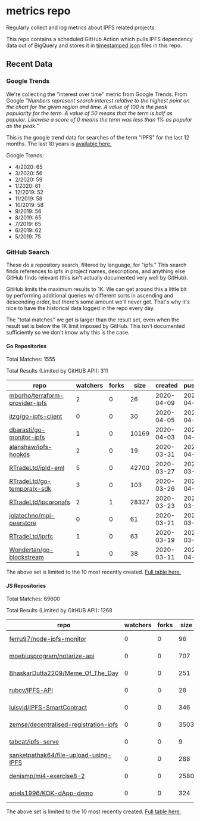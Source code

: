 # metrics repo

Regularly collect and log metrics about IPFS related projects.

This repo contains a scheduled GitHub Action which pulls IPFS dependency data out of BigQuery and stores it 
in [timestamped json](./logs) files in this repo.

## Recent Data

### Google Trends

We're collecting the "interest over time" metric from Google Trends. From Google *"Numbers 
represent search interest relative to the highest point on the chart for the given region and 
time. A value of 100 is the peak popularity for the term. A value of 50 means that the term is 
half as popular. Likewise a score of 0 means the term was less than 1% as popular as the peak."*

This is the google trend data for searches of the term "IPFS" for the
last 12 months. The last 10 years is [available here.](./results/google-trends.md)



Google Trends:
*  4/2020: 65
*  3/2020: 56
*  2/2020: 59
*  1/2020: 61
*  12/2019: 52
*  11/2019: 58
*  10/2019: 58
*  9/2019: 56
*  8/2019: 65
*  7/2019: 65
*  6/2019: 62
*  5/2019: 75

### GitHub Search

These do a repository search, filtered by language, for "ipfs." This search
finds references to ipfs in project names, descriptions, and anything else
GitHub finds relevant (this isn't actually documented very well by GitHub).

GitHub limits the maximum results to 1K. We can get around this a little bit
by performing additional queries w/ different sorts in ascending and descending
order, but there's some amount we'll never get. That's why it's nice to have
the historical data logged in the repo every day.

The "total matches" we get is larger than the result set, even when the result
set is below the 1K limit imposed by GitHub. This isn't documented sufficiently
so we don't know why this is the case.

#### Go Repositories

Total Matches: 1555

Total Results (Limited by GitHUB API): 311

| repo | watchers | forks | size | created | pushed |
| ---- | -------- | ----- | ---- | ------- | ------ |
| [mborho/terraform-provider-ipfs](https://github.com/mborho/terraform-provider-ipfs)| 2 | 0 | 26| 2020-04-09 | 2020-04-09 |
| [itzg/go-ipfs-client](https://github.com/itzg/go-ipfs-client)| 0 | 0 | 30| 2020-04-05 | 2020-04-05 |
| [dbarasti/go-monitor-ipfs](https://github.com/dbarasti/go-monitor-ipfs)| 1 | 0 | 10169| 2020-04-03 | 2020-04-10 |
| [alanshaw/ipfs-hookds](https://github.com/alanshaw/ipfs-hookds)| 2 | 0 | 19| 2020-03-31 | 2020-04-08 |
| [RTradeLtd/ipld-eml](https://github.com/RTradeLtd/ipld-eml)| 5 | 0 | 42700| 2020-03-27 | 2020-03-30 |
| [RTradeLtd/go-temporalx-sdk](https://github.com/RTradeLtd/go-temporalx-sdk)| 3 | 0 | 103| 2020-03-26 | 2020-04-10 |
| [RTradeLtd/ipcoronafs](https://github.com/RTradeLtd/ipcoronafs)| 2 | 1 | 28327| 2020-03-23 | 2020-03-23 |
| [jolatechno/mpi-peerstore](https://github.com/jolatechno/mpi-peerstore)| 0 | 0 | 61| 2020-03-21 | 2020-03-30 |
| [RTradeLtd/iprfc](https://github.com/RTradeLtd/iprfc)| 1 | 0 | 63| 2020-03-19 | 2020-03-19 |
| [Wondertan/go-blockstream](https://github.com/Wondertan/go-blockstream)| 1 | 0 | 38| 2020-03-11 | 2020-04-07 |


The above set is limited to the 10 most recently created. 
[Full table here.](./results/repo_search_go.md)

#### JS Repositories

Total Matches: 69600

Total Results (Limited by GitHUB API): 1268

| repo | watchers | forks | size | created | pushed |
| ---- | -------- | ----- | ---- | ------- | ------ |
| [ferru97/node-ipfs-monitor](https://github.com/ferru97/node-ipfs-monitor)| 0 | 0 | 96| 2020-04-09 | 2020-04-10 |
| [moebiusprogram/notarize-api](https://github.com/moebiusprogram/notarize-api)| 0 | 0 | 707| 2020-04-07 | 2020-04-10 |
| [BhaskarDutta2209/Meme_Of_The_Day](https://github.com/BhaskarDutta2209/Meme_Of_The_Day)| 0 | 0 | 251| 2020-04-07 | 2020-04-07 |
| [rubcv/IPFS-API](https://github.com/rubcv/IPFS-API)| 0 | 0 | 28| 2020-04-07 | 2020-04-07 |
| [luisvid/IPFS-SmartContract](https://github.com/luisvid/IPFS-SmartContract)| 0 | 0 | 346| 2020-04-02 | 2020-04-02 |
| [zemse/decentralised-registration-ipfs](https://github.com/zemse/decentralised-registration-ipfs)| 0 | 0 | 3503| 2020-03-30 | 2020-04-08 |
| [tabcat/ipfs-serve](https://github.com/tabcat/ipfs-serve)| 0 | 0 | 9| 2020-03-26 | 2020-03-27 |
| [sanketpathak64/file-upload-using-IPFS](https://github.com/sanketpathak64/file-upload-using-IPFS)| 0 | 0 | 288| 2020-03-24 | 2020-03-26 |
| [denismp/mi4-exercise8-2](https://github.com/denismp/mi4-exercise8-2)| 0 | 0 | 2580| 2020-03-24 | 2020-03-26 |
| [ariels1996/KOK-dApp-demo](https://github.com/ariels1996/KOK-dApp-demo)| 0 | 0 | 324| 2020-03-24 | 2020-04-06 |


The above set is limited to the 10 most recently created. 
[Full table here.](./results/repo_search_js.md)
